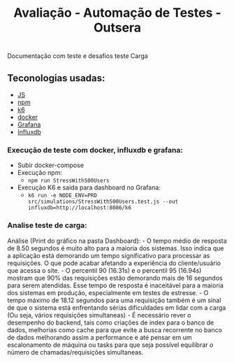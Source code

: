 <h1 align="center"> Avaliação - Automação de Testes - Outsera</h1>

<h1 align="center"></h1>
  
Documentação com teste e desafios teste Carga

## Teconologias usadas:  
- [JS](https://developer.mozilla.org/pt-BR/docs/Web/JavaScript) 
- [npm](https://www.npmjs.com/)
- [k6](https://k6.io/)
- [docker](https://www.docker.com/get-started)
- [Grafana](https://grafana.com/)
- [Influxdb](https://github.com/influxdata/influxdb)

### Execução de teste com docker, influxdb e grafana:

- Subir docker-compose
- Execução npm:
  - ```npm run StressWith500Users```    
- Execução K6 e saida para dashboard no Grafana:
  - ```k6 run -e NODE_ENV=PRD src/simulations/StressWith500Users.test.js --out influxdb=http://localhost:8086/k6```

### Analise teste de carga:

Análise (Print do gráfico na pasta Dashboard): 
        - O tempo médio de resposta de 8.50 segundos é muito alto para a maioria dos sistemas. Isso indica que a aplicação está demorando um tempo significativo para processar as requisições. O que pode acabar afetando a experiência do cliente/usuário que acessa o site.
        - O percentil 90 (16.31s) e o percentil 95 (16.94s) mostram que 90% das requisições estão demorando mais de 16 segundos para serem atendidas. Esse tempo de resposta é inaceitável para a maioria dos sistemas em produção, especialmente em testes de estresse.
        - O tempo máximo de 18.12 segundos para uma requisição também é um sinal de que o sistema está enfrentando sérias dificuldades em lidar com a carga (Ou seja, vários requisições simultaneas)
        - É necessário rever o desempenho do backend, tais como criações de index para o banco de dados, melhorias como cache para que evite a busca recorrente no banco de dados melhorando assim a performance e até pensar em um escalonamento de máquina ou tasks para que seja possível equilibrar o número de chamadas/requisições simultaneas. 